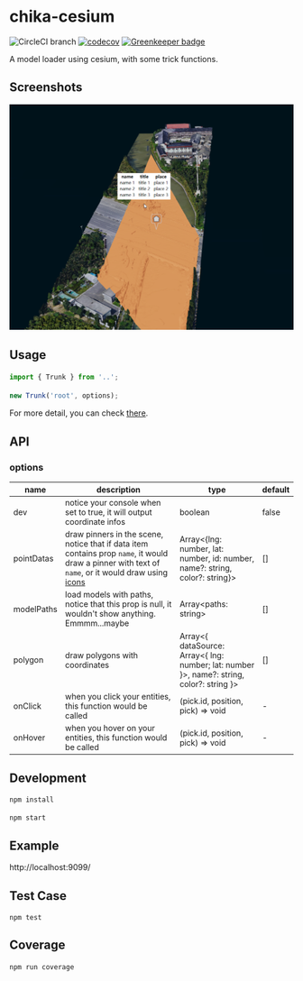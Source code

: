 # chika-cesium

![CircleCI branch](https://img.shields.io/circleci/project/github/zy410419243/chika-cesium/master.svg) [![codecov](https://codecov.io/gh/zy410419243/chika-cesium/branch/master/graph/badge.svg)](https://codecov.io/gh/zy410419243/chika-cesium) [![Greenkeeper badge](https://badges.greenkeeper.io/zy410419243/chika-cesium.svg)](https://greenkeeper.io/)

A model loader using cesium, with some trick functions.

## Screenshots

<img src="./docs/screenshot.png" />

## Usage

```js
import { Trunk } from '..';

new Trunk('root', options);
```

For more detail, you can check [there](./src/demo/index.ts).

## API

### options

| name       | description                                                                                                                                                                               | type                                                                                      | default |
| ---------- | ----------------------------------------------------------------------------------------------------------------------------------------------------------------------------------------- | ----------------------------------------------------------------------------------------- | ------- |
| dev        | notice your console when set to true, it will output coordinate infos                                                                                                                     | boolean                                                                                   | false   |
| pointDatas | draw pinners in the scene, notice that if data item contains prop `name`, it would draw a pinner with text of `name`, or it would draw using [icons](https://labs.mapbox.com/maki-icons/) | Array<{lng: number, lat: number, id: number, name?: string, color?: string}>              | []      |
| modelPaths | load models with paths, notice that this prop is null, it wouldn't show anything. Emmmm...maybe                                                                                           | Array<paths: string>                                                                      | []      |
| polygon    | draw polygons with coordinates                                                                                                                                                            | Array<{ dataSource: Array<{ lng: number; lat: number }>, name?: string, color?: string }> | []      |
| onClick    | when you click your entities, this function would be called                                                                                                                               | (pick.id, position, pick) => void                                                         | -       |
| onHover    | when you hover on your entities, this function would be called                                                                                                                            | (pick.id, position, pick) => void                                                         | -       |

## Development

```
npm install

npm start
```

## Example

http://localhost:9099/

## Test Case

```
npm test
```

## Coverage

```
npm run coverage
```
